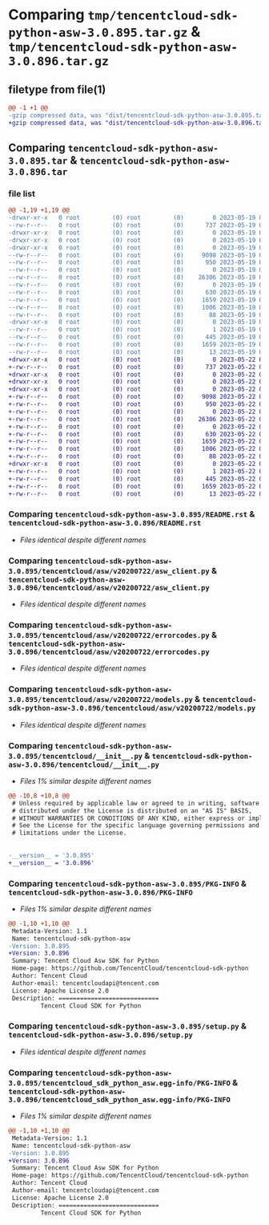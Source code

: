 # Comparing `tmp/tencentcloud-sdk-python-asw-3.0.895.tar.gz` & `tmp/tencentcloud-sdk-python-asw-3.0.896.tar.gz`

## filetype from file(1)

```diff
@@ -1 +1 @@
-gzip compressed data, was "dist/tencentcloud-sdk-python-asw-3.0.895.tar", last modified: Fri May 19 02:41:51 2023, max compression
+gzip compressed data, was "dist/tencentcloud-sdk-python-asw-3.0.896.tar", last modified: Mon May 22 00:14:40 2023, max compression
```

## Comparing `tencentcloud-sdk-python-asw-3.0.895.tar` & `tencentcloud-sdk-python-asw-3.0.896.tar`

### file list

```diff
@@ -1,19 +1,19 @@
-drwxr-xr-x   0 root         (0) root         (0)        0 2023-05-19 02:41:51.000000 tencentcloud-sdk-python-asw-3.0.895/
--rw-r--r--   0 root         (0) root         (0)      737 2023-05-19 02:41:51.000000 tencentcloud-sdk-python-asw-3.0.895/README.rst
-drwxr-xr-x   0 root         (0) root         (0)        0 2023-05-19 02:41:51.000000 tencentcloud-sdk-python-asw-3.0.895/tencentcloud/
-drwxr-xr-x   0 root         (0) root         (0)        0 2023-05-19 02:41:51.000000 tencentcloud-sdk-python-asw-3.0.895/tencentcloud/asw/
-drwxr-xr-x   0 root         (0) root         (0)        0 2023-05-19 02:41:51.000000 tencentcloud-sdk-python-asw-3.0.895/tencentcloud/asw/v20200722/
--rw-r--r--   0 root         (0) root         (0)     9098 2023-05-19 02:41:51.000000 tencentcloud-sdk-python-asw-3.0.895/tencentcloud/asw/v20200722/asw_client.py
--rw-r--r--   0 root         (0) root         (0)      950 2023-05-19 02:41:51.000000 tencentcloud-sdk-python-asw-3.0.895/tencentcloud/asw/v20200722/errorcodes.py
--rw-r--r--   0 root         (0) root         (0)        0 2023-05-19 02:41:51.000000 tencentcloud-sdk-python-asw-3.0.895/tencentcloud/asw/v20200722/__init__.py
--rw-r--r--   0 root         (0) root         (0)    26306 2023-05-19 02:41:51.000000 tencentcloud-sdk-python-asw-3.0.895/tencentcloud/asw/v20200722/models.py
--rw-r--r--   0 root         (0) root         (0)        0 2023-05-19 02:41:51.000000 tencentcloud-sdk-python-asw-3.0.895/tencentcloud/asw/__init__.py
--rw-r--r--   0 root         (0) root         (0)      630 2023-05-19 02:41:51.000000 tencentcloud-sdk-python-asw-3.0.895/tencentcloud/__init__.py
--rw-r--r--   0 root         (0) root         (0)     1659 2023-05-19 02:41:51.000000 tencentcloud-sdk-python-asw-3.0.895/PKG-INFO
--rw-r--r--   0 root         (0) root         (0)     1006 2023-05-19 02:41:51.000000 tencentcloud-sdk-python-asw-3.0.895/setup.py
--rw-r--r--   0 root         (0) root         (0)       88 2023-05-19 02:41:51.000000 tencentcloud-sdk-python-asw-3.0.895/setup.cfg
-drwxr-xr-x   0 root         (0) root         (0)        0 2023-05-19 02:41:51.000000 tencentcloud-sdk-python-asw-3.0.895/tencentcloud_sdk_python_asw.egg-info/
--rw-r--r--   0 root         (0) root         (0)        1 2023-05-19 02:41:51.000000 tencentcloud-sdk-python-asw-3.0.895/tencentcloud_sdk_python_asw.egg-info/dependency_links.txt
--rw-r--r--   0 root         (0) root         (0)      445 2023-05-19 02:41:51.000000 tencentcloud-sdk-python-asw-3.0.895/tencentcloud_sdk_python_asw.egg-info/SOURCES.txt
--rw-r--r--   0 root         (0) root         (0)     1659 2023-05-19 02:41:51.000000 tencentcloud-sdk-python-asw-3.0.895/tencentcloud_sdk_python_asw.egg-info/PKG-INFO
--rw-r--r--   0 root         (0) root         (0)       13 2023-05-19 02:41:51.000000 tencentcloud-sdk-python-asw-3.0.895/tencentcloud_sdk_python_asw.egg-info/top_level.txt
+drwxr-xr-x   0 root         (0) root         (0)        0 2023-05-22 00:14:40.000000 tencentcloud-sdk-python-asw-3.0.896/
+-rw-r--r--   0 root         (0) root         (0)      737 2023-05-22 00:14:40.000000 tencentcloud-sdk-python-asw-3.0.896/README.rst
+drwxr-xr-x   0 root         (0) root         (0)        0 2023-05-22 00:14:40.000000 tencentcloud-sdk-python-asw-3.0.896/tencentcloud/
+drwxr-xr-x   0 root         (0) root         (0)        0 2023-05-22 00:14:40.000000 tencentcloud-sdk-python-asw-3.0.896/tencentcloud/asw/
+drwxr-xr-x   0 root         (0) root         (0)        0 2023-05-22 00:14:40.000000 tencentcloud-sdk-python-asw-3.0.896/tencentcloud/asw/v20200722/
+-rw-r--r--   0 root         (0) root         (0)     9098 2023-05-22 00:14:40.000000 tencentcloud-sdk-python-asw-3.0.896/tencentcloud/asw/v20200722/asw_client.py
+-rw-r--r--   0 root         (0) root         (0)      950 2023-05-22 00:14:40.000000 tencentcloud-sdk-python-asw-3.0.896/tencentcloud/asw/v20200722/errorcodes.py
+-rw-r--r--   0 root         (0) root         (0)        0 2023-05-22 00:14:40.000000 tencentcloud-sdk-python-asw-3.0.896/tencentcloud/asw/v20200722/__init__.py
+-rw-r--r--   0 root         (0) root         (0)    26306 2023-05-22 00:14:40.000000 tencentcloud-sdk-python-asw-3.0.896/tencentcloud/asw/v20200722/models.py
+-rw-r--r--   0 root         (0) root         (0)        0 2023-05-22 00:14:40.000000 tencentcloud-sdk-python-asw-3.0.896/tencentcloud/asw/__init__.py
+-rw-r--r--   0 root         (0) root         (0)      630 2023-05-22 00:14:40.000000 tencentcloud-sdk-python-asw-3.0.896/tencentcloud/__init__.py
+-rw-r--r--   0 root         (0) root         (0)     1659 2023-05-22 00:14:40.000000 tencentcloud-sdk-python-asw-3.0.896/PKG-INFO
+-rw-r--r--   0 root         (0) root         (0)     1006 2023-05-22 00:14:40.000000 tencentcloud-sdk-python-asw-3.0.896/setup.py
+-rw-r--r--   0 root         (0) root         (0)       88 2023-05-22 00:14:40.000000 tencentcloud-sdk-python-asw-3.0.896/setup.cfg
+drwxr-xr-x   0 root         (0) root         (0)        0 2023-05-22 00:14:40.000000 tencentcloud-sdk-python-asw-3.0.896/tencentcloud_sdk_python_asw.egg-info/
+-rw-r--r--   0 root         (0) root         (0)        1 2023-05-22 00:14:40.000000 tencentcloud-sdk-python-asw-3.0.896/tencentcloud_sdk_python_asw.egg-info/dependency_links.txt
+-rw-r--r--   0 root         (0) root         (0)      445 2023-05-22 00:14:40.000000 tencentcloud-sdk-python-asw-3.0.896/tencentcloud_sdk_python_asw.egg-info/SOURCES.txt
+-rw-r--r--   0 root         (0) root         (0)     1659 2023-05-22 00:14:40.000000 tencentcloud-sdk-python-asw-3.0.896/tencentcloud_sdk_python_asw.egg-info/PKG-INFO
+-rw-r--r--   0 root         (0) root         (0)       13 2023-05-22 00:14:40.000000 tencentcloud-sdk-python-asw-3.0.896/tencentcloud_sdk_python_asw.egg-info/top_level.txt
```

### Comparing `tencentcloud-sdk-python-asw-3.0.895/README.rst` & `tencentcloud-sdk-python-asw-3.0.896/README.rst`

 * *Files identical despite different names*

### Comparing `tencentcloud-sdk-python-asw-3.0.895/tencentcloud/asw/v20200722/asw_client.py` & `tencentcloud-sdk-python-asw-3.0.896/tencentcloud/asw/v20200722/asw_client.py`

 * *Files identical despite different names*

### Comparing `tencentcloud-sdk-python-asw-3.0.895/tencentcloud/asw/v20200722/errorcodes.py` & `tencentcloud-sdk-python-asw-3.0.896/tencentcloud/asw/v20200722/errorcodes.py`

 * *Files identical despite different names*

### Comparing `tencentcloud-sdk-python-asw-3.0.895/tencentcloud/asw/v20200722/models.py` & `tencentcloud-sdk-python-asw-3.0.896/tencentcloud/asw/v20200722/models.py`

 * *Files identical despite different names*

### Comparing `tencentcloud-sdk-python-asw-3.0.895/tencentcloud/__init__.py` & `tencentcloud-sdk-python-asw-3.0.896/tencentcloud/__init__.py`

 * *Files 1% similar despite different names*

```diff
@@ -10,8 +10,8 @@
 # Unless required by applicable law or agreed to in writing, software
 # distributed under the License is distributed on an "AS IS" BASIS,
 # WITHOUT WARRANTIES OR CONDITIONS OF ANY KIND, either express or implied.
 # See the License for the specific language governing permissions and
 # limitations under the License.
 
 
-__version__ = '3.0.895'
+__version__ = '3.0.896'
```

### Comparing `tencentcloud-sdk-python-asw-3.0.895/PKG-INFO` & `tencentcloud-sdk-python-asw-3.0.896/PKG-INFO`

 * *Files 1% similar despite different names*

```diff
@@ -1,10 +1,10 @@
 Metadata-Version: 1.1
 Name: tencentcloud-sdk-python-asw
-Version: 3.0.895
+Version: 3.0.896
 Summary: Tencent Cloud Asw SDK for Python
 Home-page: https://github.com/TencentCloud/tencentcloud-sdk-python
 Author: Tencent Cloud
 Author-email: tencentcloudapi@tencent.com
 License: Apache License 2.0
 Description: ============================
         Tencent Cloud SDK for Python
```

### Comparing `tencentcloud-sdk-python-asw-3.0.895/setup.py` & `tencentcloud-sdk-python-asw-3.0.896/setup.py`

 * *Files identical despite different names*

### Comparing `tencentcloud-sdk-python-asw-3.0.895/tencentcloud_sdk_python_asw.egg-info/PKG-INFO` & `tencentcloud-sdk-python-asw-3.0.896/tencentcloud_sdk_python_asw.egg-info/PKG-INFO`

 * *Files 1% similar despite different names*

```diff
@@ -1,10 +1,10 @@
 Metadata-Version: 1.1
 Name: tencentcloud-sdk-python-asw
-Version: 3.0.895
+Version: 3.0.896
 Summary: Tencent Cloud Asw SDK for Python
 Home-page: https://github.com/TencentCloud/tencentcloud-sdk-python
 Author: Tencent Cloud
 Author-email: tencentcloudapi@tencent.com
 License: Apache License 2.0
 Description: ============================
         Tencent Cloud SDK for Python
```

